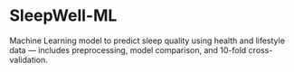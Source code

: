 # SleepWell-ML
Machine Learning model to predict sleep quality using health and lifestyle data — includes preprocessing, model comparison, and 10-fold cross-validation.
